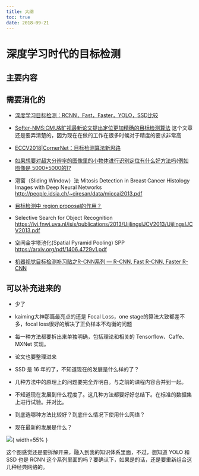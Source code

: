 ```yaml
---
title: 大纲
toc: true
date: 2018-09-21
---
```

# 深度学习时代的目标检测



## 主要内容



## 需要消化的

- [深度学习目标检测：RCNN，Fast，Faster，YOLO，SSD比较](https://blog.csdn.net/ikerpeng/article/details/54316814)
- [Softer-NMS:CMU&旷视最新论文提出定位更加精确的目标检测算法](https://www.52cv.net/?p=1434) 这个文章还是要弄清楚的，因为现在在做的工作在很多时候对于精度的要求非常高

- [ECCV2018|CornerNet：目标检测算法新思路](https://zhuanlan.zhihu.com/p/41865617)
- [如果想要对超大分辨率的图像里的小物体进行识别定位有什么好方法吗(例如图像是 5000*5000的)?](https://www.zhihu.com/question/266522566)
- 滑窗（Sliding Window）法  Mitosis Detection in Breast Cancer Histology Images with Deep Neural Networks http://people.idsia.ch/~ciresan/data/miccai2013.pdf

- [目标检测中 region proposal的作用？](https://www.zhihu.com/question/265345106)

- Selective Search for Object Recognition https://ivi.fnwi.uva.nl/isis/publications/2013/UijlingsIJCV2013/UijlingsIJCV2013.pdf

- 空间金字塔池化(Spatial Pyramid Pooling) SPP https://arxiv.org/pdf/1406.4729v1.pdf


- [机器视觉目标检测补习贴之R-CNN系列 — R-CNN, Fast R-CNN, Faster R-CNN](https://mp.weixin.qq.com/s?__biz=MzI4MDYzNzg4Mw==&mid=2247487570&idx=1&sn=50d79196eec2adaad2baab6212693b98&chksm=ebb42886dcc3a190dabd8cebdf3dcd7ed20eb5b13f07801d782787e2b16f9d669ad0ba4a1a14&mpshare=1&scene=1&srcid=0414NQqHUr4CWPmfJvyuGQVp#rd)


## 可以补充进来的

- 少了
- kaiming大神那篇最亮点的还是 Focal Loss，one stage的算法大致都差不多，focal loss很好的解决了正负样本不均衡的问题
- 每一种方法都要拆出来单独明确，包括理论和相关的 Tensorflow、Caffe、MXNet 实现。
- 论文也要整理进来
- SSD 是 16 年的了，不知道现在的发展是什么样的了？
- 几种方法中的原理上的问题要完全弄明白。与之前的课程内容合并到一起。
- 不知道现在发展到什么程度了。这几种方法都要好好总结下。在标准的数据集上进行试验。并对比。


- 到底选哪种方法比较好？到底什么情况下使用什么网络？
- 现在最新的发展是什么？


![](http://images.iterate.site/blog/image/180921/c1fa9KHma5.png?imageslim){ width=55% }

这个图感觉还是要拆解开来，融入到我的知识体系里面，不过，想知道 YOLO 和 SSD 也是 RCNN 这个系列里面的吗？要确认下，如果是的话，还是要重新组合这几种经典网络的。
